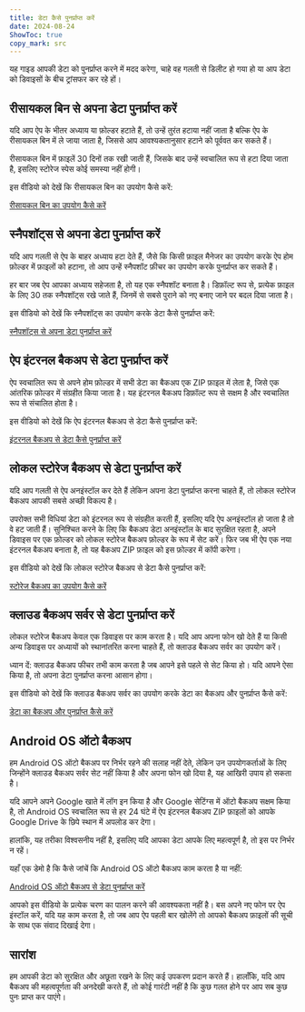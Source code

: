 ```yaml
---
title: डेटा कैसे पुनर्प्राप्त करें  
date: 2024-08-24  
ShowToc: true
copy_mark: src
---
```


यह गाइड आपकी डेटा को पुनर्प्राप्त करने में मदद करेगा, चाहे वह गलती से डिलीट हो गया हो या आप डेटा को डिवाइसों के बीच ट्रांसफर कर रहे हों।

## रीसायकल बिन से अपना डेटा पुनर्प्राप्त करें

यदि आप ऐप के भीतर अध्याय या फ़ोल्डर हटाते हैं, तो उन्हें तुरंत हटाया नहीं जाता है बल्कि ऐप के रीसायकल बिन में ले जाया जाता है, जिससे आप आवश्यकतानुसार हटाने को पूर्ववत कर सकते हैं।

रीसायकल बिन में फ़ाइलें 30 दिनों तक रखी जाती हैं, जिसके बाद उन्हें स्वचालित रूप से हटा दिया जाता है, इसलिए स्टोरेज स्पेस कोई समस्या नहीं होगी।

इस वीडियो को देखें कि रीसायकल बिन का उपयोग कैसे करें:  

[रीसायकल बिन का उपयोग कैसे करें](https://youtube.com/shorts/WUrHmY4-T30?feature=share)

## स्नैपशॉट्स से अपना डेटा पुनर्प्राप्त करें

यदि आप गलती से ऐप के बाहर अध्याय हटा देते हैं, जैसे कि किसी फ़ाइल मैनेजर का उपयोग करके ऐप होम फ़ोल्डर में फ़ाइलों को हटाना, तो आप उन्हें स्नैपशॉट फ़ीचर का उपयोग करके पुनर्प्राप्त कर सकते हैं।

हर बार जब ऐप आपका अध्याय सहेजता है, तो यह एक स्नैपशॉट बनाता है। डिफ़ॉल्ट रूप से, प्रत्येक फ़ाइल के लिए 30 तक स्नैपशॉट्स रखे जाते हैं, जिनमें से सबसे पुराने को नए बनाए जाने पर बदल दिया जाता है।

इस वीडियो को देखें कि स्नैपशॉट्स का उपयोग करके डेटा कैसे पुनर्प्राप्त करें:  

[स्नैपशॉट्स से अपना डेटा पुनर्प्राप्त करें](https://youtu.be/QRlzmj-Vp88)

## ऐप इंटरनल बैकअप से डेटा पुनर्प्राप्त करें

ऐप स्वचालित रूप से अपने होम फ़ोल्डर में सभी डेटा का बैकअप एक ZIP फ़ाइल में लेता है, जिसे एक आंतरिक फ़ोल्डर में संग्रहीत किया जाता है। यह इंटरनल बैकअप डिफ़ॉल्ट रूप से सक्षम है और स्वचालित रूप से संचालित होता है।

इस वीडियो को देखें कि ऐप इंटरनल बैकअप से डेटा कैसे पुनर्प्राप्त करें:  

[इंटरनल बैकअप से डेटा कैसे पुनर्प्राप्त करें](https://youtube.com/shorts/GAOLcbpsCHQ?feature=share)

## लोकल स्टोरेज बैकअप से डेटा पुनर्प्राप्त करें

यदि आप गलती से ऐप अनइंस्टॉल कर देते हैं लेकिन अपना डेटा पुनर्प्राप्त करना चाहते हैं, तो लोकल स्टोरेज बैकअप आपकी सबसे अच्छी विकल्प है।

उपरोक्त सभी विधियां डेटा को इंटरनल रूप से संग्रहीत करती हैं, इसलिए यदि ऐप अनइंस्टॉल हो जाता है तो वे हट जाती हैं। सुनिश्चित करने के लिए कि बैकअप डेटा अनइंस्टॉल के बाद सुरक्षित रहता है, अपने डिवाइस पर एक फ़ोल्डर को लोकल स्टोरेज बैकअप फ़ोल्डर के रूप में सेट करें। फिर जब भी ऐप एक नया इंटरनल बैकअप बनाता है, तो यह बैकअप ZIP फ़ाइल को इस फ़ोल्डर में कॉपी करेगा।

इस वीडियो को देखें कि लोकल स्टोरेज बैकअप से डेटा कैसे पुनर्प्राप्त करें:  

[स्टोरेज बैकअप का उपयोग कैसे करें](https://youtu.be/Y-M5V3OKWM8)

## क्लाउड बैकअप सर्वर से डेटा पुनर्प्राप्त करें

लोकल स्टोरेज बैकअप केवल एक डिवाइस पर काम करता है। यदि आप अपना फोन खो देते हैं या किसी अन्य डिवाइस पर अध्यायों को स्थानांतरित करना चाहते हैं, तो क्लाउड बैकअप सर्वर का उपयोग करें।

ध्यान दें: क्लाउड बैकअप फीचर तभी काम करता है जब आपने इसे पहले से सेट किया हो। यदि आपने ऐसा किया है, तो अपना डेटा पुनर्प्राप्त करना आसान होगा।

इस वीडियो को देखें कि क्लाउड बैकअप सर्वर का उपयोग करके डेटा का बैकअप और पुनर्प्राप्त कैसे करें:  

[डेटा का बैकअप और पुनर्प्राप्त कैसे करें](https://youtube.com/shorts/F2UTxySivO4)

## Android OS ऑटो बैकअप

हम Android OS ऑटो बैकअप पर निर्भर रहने की सलाह नहीं देते, लेकिन उन उपयोगकर्ताओं के लिए जिन्होंने क्लाउड बैकअप सर्वर सेट नहीं किया है और अपना फोन खो दिया है, यह आखिरी उपाय हो सकता है।

यदि आपने अपने Google खाते में लॉग इन किया है और Google सेटिंग्स में ऑटो बैकअप सक्षम किया है, तो Android OS स्वचालित रूप से हर 24 घंटे में ऐप इंटरनल बैकअप ZIP फ़ाइलों को आपके Google Drive के छिपे स्थान में अपलोड कर देगा।

हालांकि, यह तरीका विश्वसनीय नहीं है, इसलिए यदि आपका डेटा आपके लिए महत्वपूर्ण है, तो इस पर निर्भर न रहें।

यहाँ एक डेमो है कि कैसे जांचें कि Android OS ऑटो बैकअप काम करता है या नहीं:  

[Android OS ऑटो बैकअप से डेटा पुनर्प्राप्त करें](https://youtu.be/PMrsCCpMebk)

आपको इस वीडियो के प्रत्येक चरण का पालन करने की आवश्यकता नहीं है। बस अपने नए फोन पर ऐप इंस्टॉल करें, यदि यह काम करता है, तो जब आप ऐप पहली बार खोलेंगे तो आपको बैकअप फ़ाइलों की सूची के साथ एक संवाद दिखाई देगा।

## सारांश

हम आपकी डेटा को सुरक्षित और अछूता रखने के लिए कई उपकरण प्रदान करते हैं। हालाँकि, यदि आप बैकअप की महत्वपूर्णता की अनदेखी करते हैं, तो कोई गारंटी नहीं है कि कुछ गलत होने पर आप सब कुछ पुनः प्राप्त कर पाएंगे।
